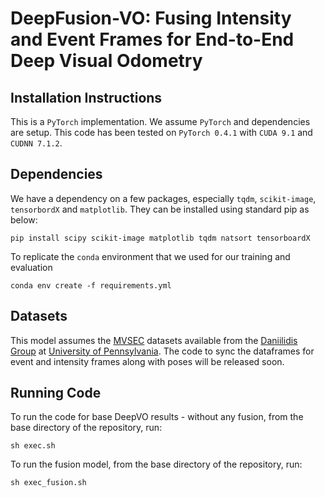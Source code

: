 # DeepFusion-VO: Fusing Intensity and Event Frames for End-to-End Deep Visual Odometry

## Installation Instructions

This is a `PyTorch` implementation. We assume `PyTorch` and dependencies are setup. This code has been tested on `PyTorch 0.4.1` with `CUDA 9.1` and `CUDNN 7.1.2`.

## Dependencies

We have a dependency on a few packages, especially `tqdm`, `scikit-image`, `tensorbordX` and `matplotlib`. They can be installed using standard pip as below:

```
pip install scipy scikit-image matplotlib tqdm natsort tensorboardX
```

To replicate the `conda` environment that we used for our training and evaluation

```
conda env create -f requirements.yml
```

## Datasets

This model assumes the [MVSEC](https://daniilidis-group.github.io/mvsec/) datasets available from the [Daniilidis Group](https://daniilidis-group.github.io/) at [University of Pennsylvania](https://www.upenn.edu/). The code to sync the dataframes for event and intensity frames along with poses will be released soon.

## Running Code

To run the code for base DeepVO results - without any fusion, from the base directory of the repository, run:

```
sh exec.sh
```

To run the fusion model, from the base directory of the repository, run:

```
sh exec_fusion.sh
```